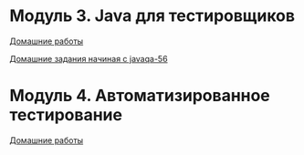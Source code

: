 # Модуль 3. Java  для тестировщиков

[Домашние работы](Java_for_QA.md)

[Домашние задания начиная с javaqa-56](https://github.com/netology-code/javaqa-homeworks-video/blob/javaqa-55/README.md)

# Модуль 4. Автоматизированное тестирование

[Домашние работы](AUTOMATED.md)
